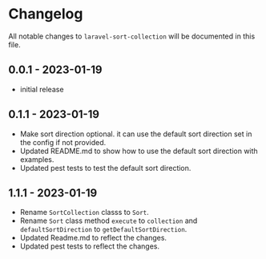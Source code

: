 # Changelog

All notable changes to `laravel-sort-collection` will be documented in this file.

## 0.0.1 - 2023-01-19

- initial release

## 0.1.1 - 2023-01-19

- Make sort direction optional. it can use the default sort direction set in the config if not provided.
- Updated README.md to show how to use the default sort direction with examples.
- Updated pest tests to test the default sort direction.

## 1.1.1 - 2023-01-19

- Rename `SortCollection` classs to `Sort`.
- Rename `Sort` class method `execute` to `collection` and `defaultSortDirection` to `getDefaultSortDirection`.
- Updated Readme.md to reflect the changes.
- Updated pest tests to reflect the changes.